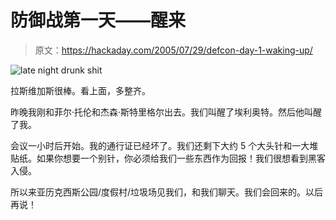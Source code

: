 # 防御战第一天——醒来

> 原文：<https://hackaday.com/2005/07/29/defcon-day-1-waking-up/>

![late night drunk shit](img/7097aee7b40b94fa468f0f64048d2601.png)

拉斯维加斯很棒。看上面，多整齐。

昨晚我刚和菲尔·托伦和杰森·斯特里格尔出去。我们叫醒了埃利奥特。然后他叫醒了我。

会议一小时后开始。我的通行证已经坏了。我们还剩下大约 5 个大头针和一大堆贴纸。如果你想要一个别针，你必须给我们一些东西作为回报！我们很想看到黑客入侵。

所以来亚历克西斯公园/度假村/垃圾场见我们，和我们聊天。我们会回来的。以后再说！